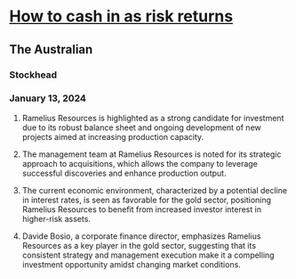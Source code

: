 # [How to cash in as risk returns](https://advance.lexis.com/api/document?collection=news&id=urn:contentItem:6B3B-8S41-F0JP-W0RT-00000-00&context=1519360)
## The Australian
### Stockhead
### January 13, 2024

1. Ramelius Resources is highlighted as a strong candidate for investment due to its robust balance sheet and ongoing development of new projects aimed at increasing production capacity.

2. The management team at Ramelius Resources is noted for its strategic approach to acquisitions, which allows the company to leverage successful discoveries and enhance production output.

3. The current economic environment, characterized by a potential decline in interest rates, is seen as favorable for the gold sector, positioning Ramelius Resources to benefit from increased investor interest in higher-risk assets.

4. Davide Bosio, a corporate finance director, emphasizes Ramelius Resources as a key player in the gold sector, suggesting that its consistent strategy and management execution make it a compelling investment opportunity amidst changing market conditions.